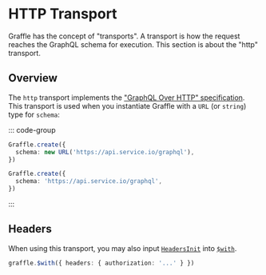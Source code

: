 # HTTP Transport

Graffle has the concept of "transports". A transport is how the request reaches the GraphQL schema for execution. This section is about the "http" transport.

<!--@include: @/guides/_example_links/transport_http.md-->

## Overview

The `http` transport implements the ["GraphQL Over HTTP" specification](https://github.com/graphql/graphql-over-http). This transport is used when you instantiate Graffle with a `URL` (or `string`) type for `schema`:

::: code-group

```ts [URL]
Graffle.create({
  schema: new URL('https://api.service.io/graphql'),
})
```

```ts [string]
Graffle.create({
  schema: 'https://api.service.io/graphql',
})
```

:::

## Headers

<!--@include: @guides/_example_links/transport_http_headers.md-->

When using this transport, you may also input [`HeadersInit`](https://developer.mozilla.org/en-US/docs/Web/API/Headers/Headers#init) into [`$with`](/todo).

```ts
graffle.$with({ headers: { authorization: '...' } })
```
